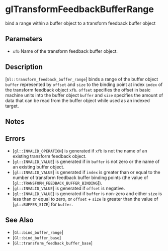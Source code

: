 # glTransformFeedbackBufferRange
bind a range within a buffer object to a transform feedback buffer
  object

## Parameters
- `xfb`
  Name of the transform feedback buffer object.

## Description
[`Gl::transform_feedback_buffer_range`] binds a range of the buffer
  object `buffer` represented by `offset` and `size` to the binding
  point at index `index` of the transform feedback object `xfb`.
`offset` specifies the offset in basic machine units into the buffer
  object `buffer` and `size` specifies the amount of data that can be
  read from the buffer object while used as an indexed target.

## Notes


## Errors
- [`gl::INVALID_OPERATION`] is generated if `xfb` is not the name of an
  existing transform feedback object.
- [`gl::INVALID_VALUE`] is generated if in `buffer` is not zero or the
  name of an existing buffer object.
- [`gl::INVALID_VALUE`] is generated if `index` is greater than or equal
  to the number of transform feedback buffer binding points (the value
  of [`gl::TRANSFORM_FEEDBACK_BUFFER_BINDING`]).
- [`gl::INVALID_VALUE`] is generated if `offset` is negative.
- [`gl::INVALID_VALUE`] is generated if `buffer` is non-zero and either
  `size` is less than or equal to zero, or `offset` + `size` is greater
  than the value of [`gl::BUFFER_SIZE`] for `buffer`.

## See Also
- [`Gl::bind_buffer_range`]
- [`Gl::bind_buffer_base`]
- [`Gl::transform_feedback_buffer_base`]
